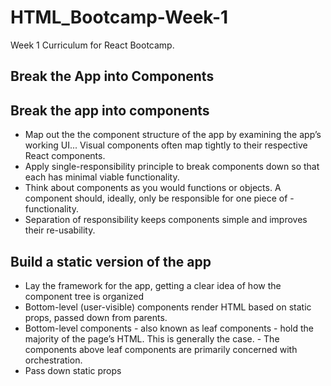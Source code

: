# HTML_Bootcamp-Week-1

Week 1 Curriculum for React Bootcamp.

## Break the App into Components

## Break the app into components
- Map out the the component structure of the app by examining the app’s working UI... Visual components often map tightly to their respective React components.
- Apply single-responsibility principle to break components down so that each has minimal viable functionality.
- Think about components as you would functions or objects. A component should, ideally, only be responsible for one piece of - functionality.
- Separation of responsibility keeps components simple and improves their re-usability.

## Build a static version of the app
- Lay the framework for the app, getting a clear idea of how the component tree is organized
- Bottom-level (user-visible) components render HTML based on static props, passed down from parents.
- Bottom-level components - also known as leaf components - hold the majority of the page’s HTML. This is generally the case. - The components above leaf components are primarily concerned with orchestration.
- Pass down static props
